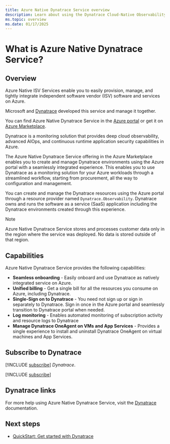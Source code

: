 ```yaml
---
title: Azure Native Dynatrace Service overview
description: Learn about using the Dynatrace Cloud-Native Observability Platform in the Azure Marketplace.
ms.topic: overview
ms.date: 01/17/2025
---
```


# What is Azure Native Dynatrace Service?

## Overview

Azure Native ISV Services enable you to easily provision, manage, and tightly integrate independent software vendor (ISV) software and services on Azure. 

Microsoft and [Dynatrace](https://www.dynatrace.com/) developed this service and manage it together.

You can find Azure Native Dynatrace Service in the [Azure portal](https://portal.azure.com/#view/HubsExtension/BrowseResource/resourceType/Dynatrace.Observability%2Fmonitors) or get it on [Azure Marketplace](https://azuremarketplace.microsoft.com/marketplace/apps/dynatrace.dynatrace_portal_integration?tab=Overview).

Dynatrace is a monitoring solution that provides deep cloud observability, advanced AIOps, and continuous runtime application security capabilities in Azure.

The Azure Native Dynatrace Service offering in the Azure Marketplace enables you to create and manage Dynatrace environments using the Azure portal with a seamlessly integrated experience. This enables you to use Dynatrace as a monitoring solution for your Azure workloads through a streamlined workflow, starting from procurement, all the way to configuration and management.

You can create and manage the Dynatrace resources using the Azure portal through a resource provider named `Dynatrace.Observability`. Dynatrace owns and runs the software as a service (SaaS) application including the Dynatrace environments created through this experience.

> [!NOTE]
> Azure Native Dynatrace Service stores and processes customer data only in the region where the service was deployed. No data is stored outside of that region.

## Capabilities

Azure Native Dynatrace Service provides the following capabilities:

- **Seamless onboarding** - Easily onboard and use Dynatrace as natively integrated service on Azure.
- **Unified billing** - Get a single bill for all the resources you consume on Azure, including Dynatrace.
- **Single-Sign on to Dynatrace** - You need not sign up or sign in separately to Dynatrace. Sign in once in the Azure portal and seamlessly transition to Dynatrace portal when needed.
- **Log monitoring** - Enables automated monitoring of subscription activity and resource logs to Dynatrace
- **Manage Dynatrace OneAgent on VMs and App Services** - Provides a single experience to install and uninstall Dynatrace OneAgent on virtual machines and App Services.

## Subscribe to Dynatrace

[!INCLUDE [subscribe](../includes/subscribe.md)] *Dynatrace*.

[!INCLUDE [subscribe](../includes/subscribe-from-azure-portal.md)]

## Dynatrace links

For more help using Azure Native Dynatrace Service, visit the [Dynatrace](https://dt-url.net/azurenativedynatraceservice) documentation.

## Next steps

- [QuickStart: Get started with Dynatrace](create.md)
